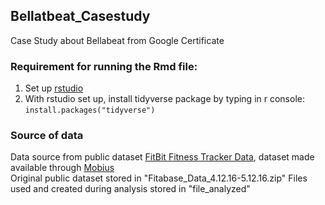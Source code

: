## Bellatbeat_Casestudy
Case Study about Bellabeat from Google Certificate

### Requirement for running the Rmd file:
1. Set up [rstudio](https://www.rstudio.com/products/rstudio/download/)
2. With rstudio set up, install tidyverse package by typing in r console:
  ```install.packages("tidyverse")```
### Source of data
Data source from public dataset [FitBit Fitness Tracker Data](https://www.kaggle.com/arashnic/fitbit), dataset made available through [Mobius](https://www.kaggle.com/arashnic)<br/>
Original public dataset stored in "Fitabase_Data_4.12.16-5.12.16.zip"
Files used and created during analysis stored in "file_analyzed"

